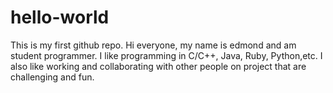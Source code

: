 # hello-world
This is my first github repo.
Hi everyone, my name is edmond and am student programmer. I like programming in C/C++, Java, Ruby, Python,etc.
I also like working and collaborating with other people on project that are challenging and fun.
